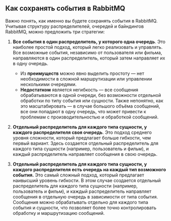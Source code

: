 ## Как сохранять события в RabbitMQ

Важно понять, как именно вы будете сохранять события в RabbitMQ. Учитывая структуру распределителей, очередей и байндингов RabbitMQ, можно предложить три стратегии:

1. **Все события в один распределитель, у которого одна очередь**. Это наиболее простой подход, который легко реализовать и управлять. Все возможные события, независимо от пользователя или фильма, направляются в один распределитель, который затем направляет их в одну очередь.  
   - Из **преимуществ** можно явно выделить простоту — нет необходимости в сложной маршрутизации или управлении несколькими очередями.  
   - **Недостатком** является негибкость — все сообщения обрабатываются в одной очереди, без возможности отдельной обработки по типу события или сущности. Также непонятно, как это масштабировать — в случае большого объёма сообщений, все они попадают в одну очередь, что может привести к проблемам с производительностью и обработкой сообщений.

2. **Отдельный распределитель для каждого типа сущности, у каждого распределителя своя очередь**. Это подход среднего уровня сложности, который предлагает больше гибкости, чем первый вариант. Здесь создается отдельный распределитель для каждого типа сущности (например, пользователь и фильм), и каждый распределитель направляет сообщения в свою очередь.

3. **Отдельный распределитель для каждого типа сущности, у каждого распределителя есть очередь на каждый тип возможного события.** Это самый сложный подход, который предлагает наивысший уровень гибкости. В этом случае создается отдельный распределитель для каждого типа сущности (например, пользователь и фильм), и каждый распределитель направляет сообщения в отдельную очередь в зависимости от типа события. Сообщения можно обрабатывать отдельно для каждого типа события и сущности, что позволяет более точно контролировать обработку и маршрутизацию сообщений.
